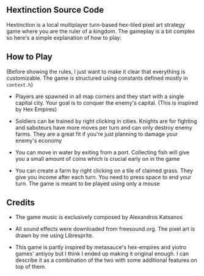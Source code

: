 ## Hextinction Source Code

Hextinction is a local multiplayer turn-based hex-tiled pixel art strategy game where you are the ruler of a kingdom. The gameplay is a bit complex so here's a simple explanation of how to play:

## How to Play

(Before showing the rules, I just want to make it clear that everything is customizable. The game is structured using constants defined mostly in `` context.h ``)

- Players are spawned in all map corners and they start with a single capital city. Your goal is to conquer the enemy's capital. (This is inspired by Hex Empires)

- Soldiers can be trained by right clicking in cities. Knights are for fighting and saboteurs have more moves per turn and can only destroy enemy farms. They are a great fit if you're just planning to damage your enemy's economy

- You can move in water by exiting from a port. Collecting fish will give you a small amount of coins which is crucial early on in the game

- You can create a farm by right clicking on a tile of claimed grass. They give you income after each turn. You need to press space to end your turn. The game is meant to be played using only a mouse

## Credits

- The game music is exclusively composed by Alexandros Katsanos
    
- All sound effects were downloaded from freesound.org. The pixel art is drawn by me using Libresprite.

- This game is partly inspired by metasauce's hex-empires and yiotro games' antiyoy but I think I ended up making it original enough. I can describe it as a combination of the two with some additional features on top of them.

